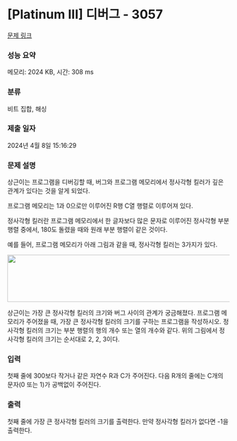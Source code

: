 # [Platinum III] 디버그 - 3057 

[문제 링크](https://www.acmicpc.net/problem/3057) 

### 성능 요약

메모리: 2024 KB, 시간: 308 ms

### 분류

비트 집합, 해싱

### 제출 일자

2024년 4월 8일 15:16:29

### 문제 설명

<p>상근이는 프로그램을 디버깅할 때, 버그와 프로그램 메모리에서 정사각형 킬러가 깊은 관계가 있다는 것을 알게 되었다.</p>

<p>프로그램 메모리는 1과 0으로만 이루어진 R행 C열 행렬로 이루어져 있다.</p>

<p>정사각형 킬러란 프로그램 메모리에서 한 글자보다 많은 문자로 이루어진 정사각형 부분 행렬 중에서, 180도 돌렸을 때와 원래 부분 행렬이 같은 것이다.</p>

<p>예를 들어, 프로그램 메모리가 아래 그림과 같을 때, 정사각형 킬러는 3가지가 있다.</p>

<p><img alt="" src="https://www.acmicpc.net/upload/images/kill.png" style="height:107px; width:674px"></p>

<p>상근이는 가장 큰 정사각형 킬러의 크기와 버그 사이의 관계가 궁금해졌다. 프로그램 메모리가 주어졌을 때, 가장 큰 정사각형 킬러의 크기를 구하는 프로그램을 작성하시오. 정사각형 킬러의 크기는 부분 행렬의 행의 개수 또는 열의 개수와 같다. 위의 그림에서 정사각형 킬러의 크기는 순서대로 2, 2, 3이다.</p>

### 입력 

 <p>첫째 줄에 300보다 작거나 같은 자연수 R과 C가 주어진다. 다음 R개의 줄에는 C개의 문자(0 또는 1)가 공백없이 주어진다.</p>

### 출력 

 <p>첫째 줄에 가장 큰 정사각형 킬러의 크기를 출력한다. 만약 정사각형 킬러가 없다면 -1을 출력한다.</p>

